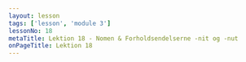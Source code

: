 ```yaml
---
layout: lesson
tags: ['lesson', 'module 3']
lessonNo: 18
metaTitle: Lektion 18 - Nomen & Forholdsendelserne -nit og -nut
onPageTitle: Lektion 18
---
```

